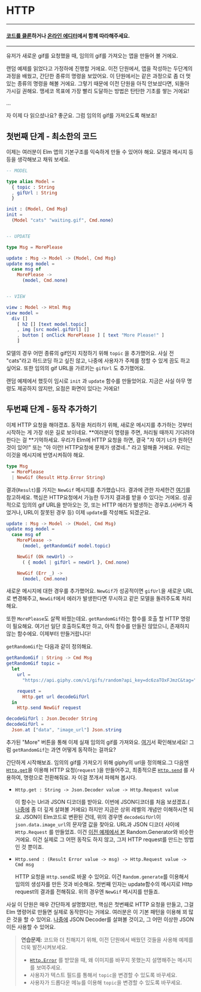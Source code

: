 # HTTP

---

#### [코드를 클론](https://github.com/evancz/elm-architecture-tutorial/)하거나 [온라인 에디터](http://elm-lang.org/examples/http)에서 함께 따라해주세요.

---

유저가 새로운 gif를 요청했을 때, 임의의 gif를 가져오는 앱을 만들어 볼 거에요.

랜덤 예제를 읽었다고 가정하에 진행할 거에요. 이전 단원에서, 앱을 작성하는 두단계의 과정을 배웠고, 간단한 종류의 명령을 보았어요. 이 단원에서는  같은 과정으로 좀 더 멋있는 종류의 명령을 해볼 거에요. 그렇기 때문에 이전 단원을 아직 안보셨다면, 되돌아 가시길 권해요. 맹세코 목표에 가장 빨리 도달하는 방법은 탄탄한 기초를 쌓는 거에요!

...

자 이제 다 읽으셨나요? 좋군요. 그럼 임의의 gif를 가져오도록 해보죠!

## 첫번째 단계 - 최소한의 코드

이제는 여러분이 Elm 앱의 기본구조를 익숙하게 만들 수 있어야 해요. 모델과 메시지 등등을 생각해보고 채워 보세요.

```elm
-- MODEL

type alias Model =
  { topic : String
  , gifUrl : String
  }

init : (Model, Cmd Msg)
init =
  (Model "cats" "waiting.gif", Cmd.none)


-- UPDATE

type Msg = MorePlease

update : Msg -> Model -> (Model, Cmd Msg)
update msg model =
  case msg of
    MorePlease ->
      (model, Cmd.none)


-- VIEW

view : Model -> Html Msg
view model =
  div []
    [ h2 [] [text model.topic]
    , img [src model.gifUrl] []
    , button [ onClick MorePlease ] [ text "More Please!" ]
    ]
```

모델의 경우 어떤 종류의 gif인지 지정하기 위해 `topic` 을 추가했어요. 사실 전 "cats"라고 하드코딩 하고 싶진 않고, 나중에 사용자가 주제를 정할 수 있게 끔도 하고 싶어요. 또한 임의의 gif URL을 가르키는 `gifUrl` 도 추가했어요.

랜덤 예제에서 했듯이 임시로 `init` 과 `update` 함수를 만들었어요. 지금은 사실 아무 명령도 제공하지 않지만, 요점은 화면이 있다는 거에요!

## 두번째 단계 - 동작 추가하기

이제 HTTP 요청을 해야겠죠. 동작을 처리하기 위해, 새로운 메시지를 추가하는 것부터 시작하는 게 가장 쉬운 길로 보이네요. **여러분이 명령을 주면, 처리될 때까지 기다려야 한다는 걸 **기억하세요. 우리가 Elm에 HTTP 요청을 하면, 결국 "자 여기 너가 원하던 것이 있어!" 또는 "아 이런! HTTP요청에 문제가 생겼네.." 라고 말해줄 거에요. 우리는 이것을 메시지에 반영시켜줘야 해요.

```elm
type Msg
  = MorePlease
  | NewGif (Result Http.Error String)
```

결과\(`Result`\)를 가지는 `NewGif` 메시지를 추가했습니다. 결과에 관한 자세한건 [여기](/error_handling/result.md)를 참고하세요. 핵심은 HTTP요청에서 가능한 두가지 결과를 받을 수 있다는 거에요. 성공적으로 임의의 gif URL을 받아오는 것, 또는 HTTP 에러가 발생하는 경우죠.\(서버가 죽었거나, URL이 잘못된 경우 등\) 이제 `update`를 작성해도 되겠군요.

```elm
update : Msg -> Model -> (Model, Cmd Msg)
update msg model =
  case msg of
    MorePlease ->
      (model, getRandomGif model.topic)

    NewGif (Ok newUrl) ->
      ( { model | gifUrl = newUrl }, Cmd.none)

    NewGif (Err _) ->
      (model, Cmd.none)
```

새로운 메시지에 대한 경우를 추가했어요. `NewGif`가 성공적이면 `gifUrl`을 새로운 URL로 변경해주고, `NewGif`에서 에러가 발생한다면 무시하고 같은 모델을 돌려주도록 처리해요.

또한 `MorePlease`도 살짝 바꿨는데요. `getRandomGif`라는 함수를 호출 할 HTTP 명령이 필요해요. 여기선 일단 호출하도록만 하고, 아직 함수를 만들진 않았으니, 존재하지 않는 함수에요. 이제부터 만들거랍니다!

`getRandomGif`는 다음과 같이 정의해요.

```elm
getRandomGif : String -> Cmd Msg
getRandomGif topic =
  let
    url =
      "https://api.giphy.com/v1/gifs/random?api_key=dc6zaTOxFJmzC&tag=" ++ topic

    request =
      Http.get url decodeGifUrl
  in
    Http.send NewGif request

decodeGifUrl : Json.Decoder String
decodeGifUrl =
  Json.at ["data", "image_url"] Json.string
```

추가된 "More" 버튼을 통해 이제 실재 임의의 gif를 가져와요. [여기](http://elm-lang.org/examples/http)서 확인해보세요! 그럼 `getRandomGif`는 과연 어떻게 동작하는 걸까요?

간단하게 시작해보죠. 임의의 gif를 가져오기 위해 giphy의 url을 정의해요.그 다음엔 [`Http.get`](http://package.elm-lang.org/packages/elm-lang/http/latest/Http#get)을 이용해 HTTP 요청\(`request` \)을 만들어주고,  최종적으론 [`Http.send`](http://package.elm-lang.org/packages/elm-lang/http/latest/Http#send) 를 사용하여, 명령으로 전환해줘요. 자 이걸 쪼개서 파헤쳐 봅시다.

* `Http.get : String -> Json.Decoder value -> Http.Request value`

  이 함수는 Url과 JSON 디코더를 받아요. 이번에 JSON디코더를 처음 보셨겠죠.\( [나중에](/interop/json.md) 좀 더 깊게 살펴볼 거에요\) 하지만 지금은 상위 레벨의 개념만 이해하시면 되요. JSON이 Elm코드로 변환된 건데, 위의 경우엔 `decodeGifUrl`이 `json.data.image_url`의 문자열 값을 찾아요.  URL과 JSON 디코더 사이에 `Http.Request` 를 만들었죠. 이건 [이전 예제에서 본](random.md) Random.Generator와 비슷한 거에요. 이건 실제로 그 어떤 동작도 하지 않고, 그저 HTTP request를 만드는 방법인 것 뿐이죠.

* `Http.send : (Result Error value -> msg) -> Http.Request value -> Cmd msg`

  HTTP 요청을 `Http.send`로 바꿀 수 있어요. 이건 `Random.generate`를 이용해서 임의의 생성자를 만든 것과 비슷해요. 첫번째 인자는  update함수의 메시지로 Http request의 결과를 전해줘요. 위의 경우엔 `NewGif` 메시지를 만들죠.

사실 이 단원은 매우 간단하게 설명했지만, 핵심은 첫번째로 HTTP 요청을 만들고, 그걸 Elm 명령어로 만들면 실제로 동작한다는 거에요. 여러분은 이 기본 패턴을 이용해 꾀 많은 것을 할 수 있어요.  [나중에](/interop/json.md) JSON Decoder를 살펴볼 것이고, 그 어떤 이상한 JSON 이든 사용할 수 있어요.

> **연습문제:** 코드와 더 친해지기 위해, 이전 단원에서 배웠던 것들을 사용해 예제를 더욱 발전시켜보세요.
>
> * [`Http.Error`](http://package.elm-lang.org/packages/elm-lang/http/latest/Http#Error) 를 받았을 때, 왜 이미지를 바꾸지 못했는지 설명해주는 메시지를 보여주세요.
> * 사용자가 텍스트 필드를 통해서 `topic`을 변경할 수 있도록 바꾸세요.
> * 사용자가 드롭다운 메뉴를 이용해 `topic`을 변경할 수 있도록 바꾸세요.



